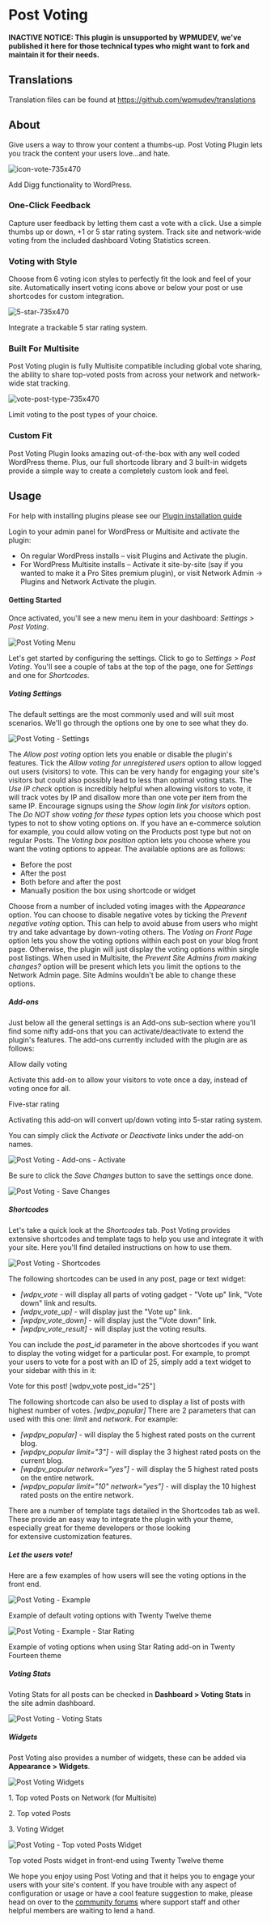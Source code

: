 # Post Voting


**INACTIVE NOTICE: This plugin is unsupported by WPMUDEV, we've published it here for those technical types who might want to fork and maintain it for their needs.**

## Translations

Translation files can be found at https://github.com/wpmudev/translations

## About

Give users a way to throw your content a thumbs-up. Post Voting Plugin lets you track the content your users love...and hate.

![icon-vote-735x470](https://premium.wpmudev.org/wp-content/uploads/2011/05/icon-vote-735x470-583x373.jpg)

 Add Digg functionality to WordPress.

### One-Click Feedback

Capture user feedback by letting them cast a vote with a click. Use a simple thumbs up or down, +1 or 5 star rating system. Track site and network-wide voting from the included dashboard Voting Statistics screen.

 

### Voting with Style

Choose from 6 voting icon styles to perfectly fit the look and feel of your site. Automatically insert voting icons above or below your post or use shortcodes for custom integration.

![5-star-735x470](https://premium.wpmudev.org/wp-content/uploads/2011/05/5-star-735x470-583x373.jpg)

 Integrate a trackable 5 star rating system.

### Built For Multisite

Post Voting plugin is fully Multisite compatible including global vote sharing, the ability to share top-voted posts from across your network and network-wide stat tracking. 

![vote-post-type-735x470](https://premium.wpmudev.org/wp-content/uploads/2011/05/vote-post-type-735x470-583x373.jpg)

 Limit voting to the post types of your choice.

### Custom Fit

Post Voting Plugin looks amazing out-of-the-box with any well coded WordPress theme. Plus, our full shortcode library and 3 built-in widgets provide a simple way to create a completely custom look and feel.

## Usage

For help with installing plugins please see our [Plugin installation guide](https://premium.wpmudev.org/wpmu-manual/installing-regular-plugins-on-wpmu/)

Login to your admin panel for WordPress or Multisite and activate the plugin:

*   On regular WordPress installs – visit Plugins and Activate the plugin.
*   For WordPress Multisite installs – Activate it site-by-site (say if you wanted to make it a Pro Sites premium plugin), or visit Network Admin -> Plugins and Network Activate the plugin.

#### Getting Started

Once activated, you'll see a new menu item in your dashboard: _Settings > Post Voting_. 

![Post Voting Menu](https://premium.wpmudev.org/wp-content/uploads/2011/05/Post-Voting-Menu.png)

 Let's get started by configuring the settings. Click to go to _Settings > Post Voting_. You'll see a couple of tabs at the top of the page, one for _Settings_ and one for _Shortcodes_.

##### Voting Settings

The default settings are the most commonly used and will suit most scenarios. We'll go through the options one by one to see what they do. 

![Post Voting - Settings](https://premium.wpmudev.org/wp-content/uploads/2011/05/Post-Voting-Settings.png)

 The _Allow post voting_ option lets you enable or disable the plugin's features. Tick the _Allow voting for unregistered users_ option to allow logged out users (visitors) to vote. This can be very handy for engaging your site's visitors but could also possibly lead to less than optimal voting stats. The _Use IP check_ option is incredibly helpful when allowing visitors to vote, it will track votes by IP and disallow more than one vote per item from the same IP. Encourage signups using the _Show login link for visitors_ option. The _Do NOT show voting for these types_ option lets you choose which post types to not to show voting options on. If you have an e-commerce solution for example, you could allow voting on the Products post type but not on regular Posts. The _Voting box position_ option lets you choose where you want the voting options to appear. The available options are as follows:

*   Before the post
*   After the post
*   Both before and after the post
*   Manually position the box using shortcode or widget

Choose from a number of included voting images with the _Appearance_ option. You can choose to disable negative votes by ticking the _Prevent negative voting_ option. This can help to avoid abuse from users who might try and take advantage by down-voting others. The _Voting on Front Page_ option lets you show the voting options within each post on your blog front page. Otherwise, the plugin will just display the voting options within single post listings. When used in Multisite, the _Prevent Site Admins from making changes?_ option will be present which lets you limit the options to the Network Admin page. Site Admins wouldn't be able to change these options.

##### Add-ons

Just below all the general settings is an Add-ons sub-section where you'll find some nifty add-ons that you can activate/deactivate to extend the plugin's features. The add-ons currently included with the plugin are as follows:

Allow daily voting

Activate this add-on to allow your visitors to vote once a day, instead of voting once for all.

Five-star rating

Activating this add-on will convert up/down voting into 5-star rating system.

You can simply click the _Activate_ or _Deactivate_ links under the add-on names. 

![Post Voting - Add-ons - Activate](https://premium.wpmudev.org/wp-content/uploads/2011/05/Post-Voting-Add-ons-Activate.png)

 Be sure to click the _Save Changes_ button to save the settings once done. 

![Post Voting - Save Changes](https://premium.wpmudev.org/wp-content/uploads/2011/05/Post-Voting-Save-Changes.png)

##### Shortcodes

Let's take a quick look at the _Shortcodes_ tab. Post Voting provides extensive shortcodes and template tags to help you use and integrate it with your site. Here you'll find detailed instructions on how to use them. 

![Post Voting - Shortcodes](https://premium.wpmudev.org/wp-content/uploads/2011/05/Post-Voting-Shortcodes.png)

 The following shortcodes can be used in any post, page or text widget:

*   _[wdpv_vote_ - will display all parts of voting gadget - "Vote up" link, "Vote down" link and results.
*   _[wdpv_vote_up]_ - will display just the "Vote up" link.
*   _[wpdpv_vote_down]_ - will display just the "Vote down" link.
*   _[wpdpv_vote_result]_ - will display just the voting results.

You can include the _post_id_ parameter in the above shortcodes if you want to display the voting widget for a particular post. For example, to prompt your users to vote for a post with an ID of 25, simply add a text widget to your sidebar with this in it:

Vote for this post!
[wdpv_vote post_id="25"]

The following shortcode can also be used to display a list of posts with highest number of votes. _[wdpv_popular]_ There are 2 parameters that can used with this one: _limit_ and _network_. For example:

*   _[wpdpv_popular]_ - will display the 5 highest rated posts on the current blog.
*   _[wpdpv_popular limit="3"]_ - will display the 3 highest rated posts on the current blog.
*   _[wpdpv_popular network="yes"]_ - will display the 5 highest rated posts on the entire network.
*   _[wpdpv_popular limit="10" network="yes"]_ - will display the 10 highest rated posts on the entire network.

There are a number of template tags detailed in the Shortcodes tab as well. These provide an easy way to integrate the plugin with your theme, especially great for theme developers or those looking for extensive customization features.

##### Let the users vote!

Here are a few examples of how users will see the voting options in the front end. 

![Post Voting - Example](https://premium.wpmudev.org/wp-content/uploads/2011/05/Post-Voting-Example.png)

 Example of default voting options with Twenty Twelve theme

 

![Post Voting - Example - Star Rating](https://premium.wpmudev.org/wp-content/uploads/2011/05/Post-Voting-Example-Star-Rating.png)

 Example of voting options when using Star Rating add-on in Twenty Fourteen theme

##### Voting Stats

Voting Stats for all posts can be checked in **Dashboard > Voting Stats** in the site admin dashboard. 

![Post Voting - Voting Stats](https://premium.wpmudev.org/wp-content/uploads/2011/05/Post-Voting-Voting-Stats.png)

##### Widgets

Post Voting also provides a number of widgets, these can be added via **Appearance > Widgets**. 

![Post Voting Widgets](https://premium.wpmudev.org/wp-content/uploads/2011/05/Post-Voting-Widgets.png)

 1\. Top voted Posts on Network (for Multisite)  

2\. Top voted Posts  

3\. Voting Widget

 

![Post Voting - Top voted Posts Widget](https://premium.wpmudev.org/wp-content/uploads/2011/05/Post-Voting-Top-voted-Posts-Widget.png)

 Top voted Posts widget in front-end using Twenty Twelve theme

 We hope you enjoy using Post Voting and that it helps you to engage your users with your site's content. If you have trouble with any aspect of configuration or usage or have a cool feature suggestion to make, please head on over to the [community forums](https://premium.wpmudev.org/forums/tags/reader#question) where support staff and other helpful members are waiting to lend a hand.
